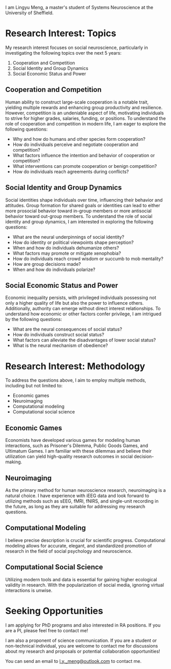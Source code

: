 I am Lingyu Meng, a master's student of Systems Neuroscience at the University of Sheffield.
# Research Interest: Topics
My research interest focuses on social neuroscience, particularly in investigating the following topics over the next 5 years:
1. Cooperation and Competition
2. Social Identity and Group Dynamics
3. Social Economic Status and Power
## Cooperation and Competition
Human ability to construct large-scale cooperation is a notable trait, yielding multiple rewards and enhancing group productivity and resilience. However, competition is an undeniable aspect of life, motivating individuals to strive for higher grades, salaries, funding, or positions. To understand the role of cooperation and competition in modern life, I am eager to explore the following questions:
- Why and how do humans and other species form cooperation?
- How do individuals perceive and negotiate cooperation and competition?
- What factors influence the intention and behavior of cooperation or competition?
- What interventions can promote cooperation or benign competition?
- How do individuals reach agreements during conflicts?
## Social Identity and Group Dynamics
Social identities shape individuals over time, influencing their behavior and attitudes. Group formation for shared goals or identities can lead to either more prosocial behavior toward in-group members or more antisocial behavior toward out-group members. To understand the role of social identity and group dynamics, I am interested in exploring the following questions:
- What are the neural underpinnings of social identity?
- How do identity or political viewpoints shape perception?
- When and how do individuals dehumanize others?
- What factors may promote or mitigate xenophobia?
- How do individuals reach crowd wisdom or succumb to mob mentality?
- How are group decisions made?
- When and how do individuals polarize?
## Social Economic Status and Power
Economic inequality persists, with privileged individuals possessing not only a higher quality of life but also the power to influence others. Additionally, authority can emerge without direct interest relationships. To understand how economic or other factors confer privilege, I am intrigued by the following questions:
- What are the neural consequences of social status?
- How do individuals construct social status?
- What factors can alleviate the disadvantages of lower social status?
- What is the neural mechanism of obedience?
# Research Interest: Methodology
To address the questions above, I aim to employ multiple methods, including but not limited to:
- Economic games
- Neuroimaging
- Computational modeling
- Computational social science
## Economic Games
Economists have developed various games for modeling human interactions, such as Prisoner's Dilemma, Public Goods Games, and Ultimatum Games. I am familiar with these dilemmas and believe their utilization can yield high-quality research outcomes in social decision-making.
## Neuroimaging
As the primary method for human neuroscience research, neuroimaging is a natural choice. I have experience with iEEG data and look forward to utilizing methods such as sEEG, fMRI, fNIRS, and single-unit recording in the future, as long as they are suitable for addressing my research questions.
## Computational Modeling
I believe precise description is crucial for scientific progress. Computational modeling allows for accurate, elegant, and standardized promotion of research in the field of social psychology and neuroscience.
## Computational Social Science
Utilizing modern tools and data is essential for gaining higher ecological validity in research. With the popularization of social media, ignoring virtual interactions is unwise.
# Seeking Opportunities
I am applying for PhD programs and also interested in RA positions. If you are a PI, please feel free to contact me!

I am also a proponent of science communication. If you are a student or non-technical individual, you are welcome to contact me for discussions about my research and proposals or potential collaboration opportunities!

You can send an email to l.y._meng@outlook.com to contact me.
